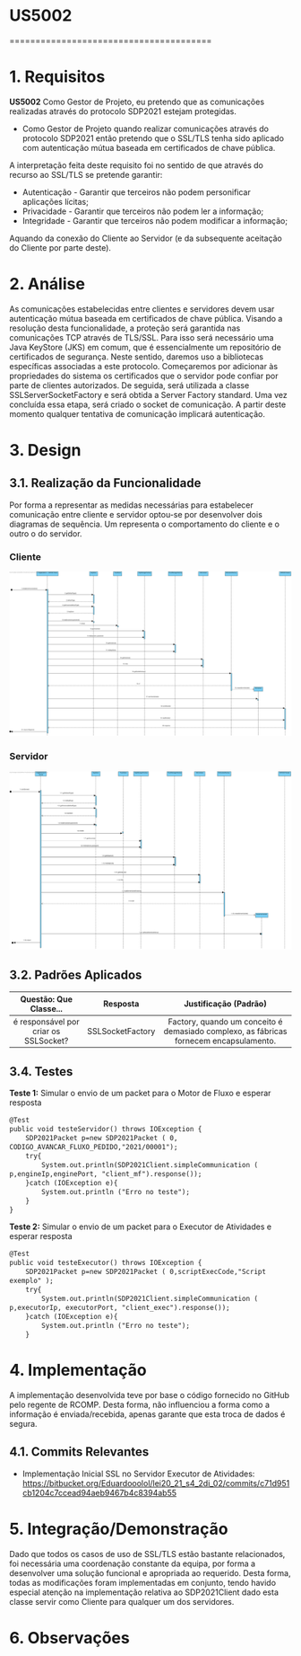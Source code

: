 # US5002
=======================================


# 1. Requisitos

**US5002** Como Gestor de Projeto, eu pretendo que as comunicações realizadas através do protocolo SDP2021 estejam protegidas.

- Como Gestor de Projeto quando realizar comunicações através do protocolo SDP2021 então pretendo que o SSL/TLS tenha sido aplicado com autenticação mútua baseada em certificados de chave pública.

A interpretação feita deste requisito foi no sentido de que através do recurso ao SSL/TLS se pretende garantir:

* Autenticação - Garantir que terceiros não podem personificar aplicações lícitas;
* Privacidade - Garantir que terceiros não podem ler a informação;
* Integridade - Garantir que terceiros não podem modificar a informação;

Aquando da conexão do Cliente ao Servidor (e da subsequente aceitação do Cliente por parte deste).

# 2. Análise

As comunicações estabelecidas entre clientes e servidores devem usar autenticação mútua baseada em certificados de chave pública.
Visando a resolução desta funcionalidade, a proteção será garantida nas comunicações TCP através de TLS/SSL.
Para isso será necessário uma Java KeyStore (JKS) em comum, que é essencialmente um repositório de certificados de segurança. 
Neste sentido, daremos uso a bibliotecas específicas associadas a este protocolo. 
Começaremos por adicionar às propriedades do sistema os certificados que o servidor pode confiar por parte de clientes autorizados. 
De seguida, será utilizada a classe SSLServerSocketFactory e será obtida a Server Factory standard. Uma vez concluída essa etapa, será criado o socket de comunicação.
A partir deste momento qualquer tentativa de comunicação implicará autenticação.


# 3. Design

## 3.1. Realização da Funcionalidade
Por forma a representar as medidas necessárias para estabelecer comunicação entre cliente e servidor optou-se por desenvolver dois diagramas de sequência.
Um representa o comportamento do cliente e o outro o do servidor.

### Cliente

![SD_Client_SSL.svg](SD_Client_SSL.svg)

### Servidor
![SD_Server_SSL.svg](SD_Server_SSL.svg)


## 3.2. Padrões Aplicados

| Questão: Que Classe...                                       | Resposta                        | Justificação (Padrão)                                        |
| :------------------------------------------------------------: | :-------------------------------: | :------------------------------------------------------------: |
| é responsável por criar os SSLSocket? | SSLSocketFactory | Factory, quando um conceito é demasiado complexo, as fábricas fornecem encapsulamento. |


## 3.4. Testes 

**Teste 1:** Simular o envio de um packet para o Motor de Fluxo e esperar resposta

    @Test
    public void testeServidor() throws IOException {
        SDP2021Packet p=new SDP2021Packet ( 0, CODIGO_AVANCAR_FLUXO_PEDIDO,"2021/00001");
        try{
            System.out.println(SDP2021Client.simpleCommunication ( p,engineIp,enginePort, "client_mf").response());
        }catch (IOException e){
            System.out.println ("Erro no teste");
        }
    }

**Teste 2:** Simular o envio de um packet para o Executor de Atividades e esperar resposta

    @Test
    public void testeExecutor() throws IOException {
        SDP2021Packet p=new SDP2021Packet ( 0,scriptExecCode,"Script exemplo" );
        try{
            System.out.println(SDP2021Client.simpleCommunication ( p,executorIp, executorPort, "client_exec").response());
        }catch (IOException e){
            System.out.println ("Erro no teste");
        }


# 4. Implementação

A implementação desenvolvida teve por base o código fornecido no GitHub pelo regente de RCOMP. Desta forma, não influenciou a forma como a informação é enviada/recebida, apenas garante que esta troca de dados é segura.

## 4.1. Commits Relevantes

* Implementação Inicial SSL no Servidor Executor de Atividades: https://bitbucket.org/Eduardooolol/lei20_21_s4_2di_02/commits/c71d951cb1204c7ccead94aeb9467b4c8394ab55


# 5. Integração/Demonstração

Dado que todos os casos de uso de SSL/TLS estão bastante relacionados, foi necessária uma coordenação constante da equipa, por forma a desenvolver uma solução funcional e apropriada ao requerido.
Desta forma, todas as modificações foram implementadas em conjunto, tendo havido especial atenção na implementação relativa ao SDP2021Client dado esta classe servir como Cliente para qualquer um dos servidores.

# 6. Observações




